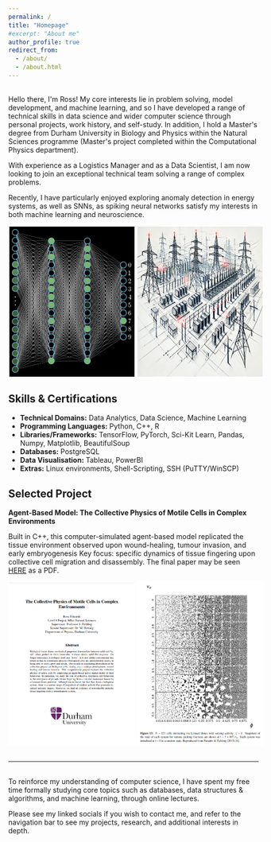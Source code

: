 ```yaml
---
permalink: /
title: "Homepage"
#excerpt: "About me"
author_profile: true
redirect_from: 
  - /about/
  - /about.html
---
```


<br>
Hello there, I'm Ross! My core interests lie in problem solving, model development, and machine learning, and so I have developed a range of technical skills in data science and wider computer science through personal projects, work history, and self-study. In addition, I hold a Master's degree from Durham University in Biology and Physics within the Natural Sciences programme (Master's project completed within the Computational Physics department). 

With experience as a Logistics Manager and as a Data Scientist, I am now looking to join an exceptional technical team solving a range of complex problems. 

Recently, I have particularly enjoyed exploring anomaly detection in energy systems, as well as SNNs, as spiking neural networks satisfy my interests in both machine learning and neuroscience.
<br>
<div style="display: flex;">
  <img src="/images/Neural_Network.png" alt="Image 2" style="width: 50%; border: 2px solid white; margin-right: 2px;">
  <img src="/images/power_grid.webp" alt="Image 1" style="width: 50%; border: 2px solid white;">
</div>

<h2> Skills & Certifications </h2>

* **Technical Domains:** Data Analytics, Data Science, Machine Learning
* **Programming Languages:** Python, C++, R
* **Libraries/Frameworks:** TensorFlow, PyTorch, Sci-Kit Learn, Pandas, Numpy, Matplotlib, BeautifulSoup 
* **Databases:** PostgreSQL
* **Data Visualisation:** Tableau, PowerBI
* **Extras:** Linux environments, Shell-Scripting, SSH (PuTTY/WinSCP)

<!-- Quant/Hedge Fund Data Engineer: Fundamentals + Java/C#/C++, NoSQL, Restful/Fast API, Django/Flask, Dash, Credit/Derivatives/Options Course, Terraform, most common leetcode questions...

need git + open source contributions
  -->

<!-- <h2> Selected Experience </h2>

**Kubrick Group - Data Engineer (Awaiting Start)**

Here, my focus early on will be on internal projects and comprehensive training in data modelling, databases, cloud engineering, cyber security, and more. From then on I will begin to engage with clients as a consultant in the broad field of data engineering, data science, and machine learning where I will have the opportunity to transform businesses and optimise internal pipelines.

-->

<h2> Selected Project </h2>

**Agent-Based Model: The Collective Physics of Motile Cells in Complex Environments**

Built in C++, this computer-simulated agent-based model replicated the tissue environment observed upon wound-healing, tumour invasion, and early embryogenesis
Key focus: specific dynamics of tissue fingering upon collective cell migration and disassembly. The final paper may be seen [HERE](/files/Computational_Physics_Thesis.pdf) as a PDF.

<div style="display: flex;">
  <img src="/images/Diss_Cover.png" alt="Image 1" style="width: 50%; border: 2px solid white; margin-right: 2px;">
  <img src="/images/Simulation.png" alt="Image 2" style="width: 50%; border: 2px solid white;">
</div>

<br>

---
<br>
<!--My natural sciences background has given me a concrete foundation in advanced mathematics and statistics which is crucial in understanding machine learning theory and the wider tech domain. In addition, the time I spent undertaking individual and team research projects provided me with the core tools for data analysis, data science, and proper documentation.--> 
To reinforce my understanding of computer science, I have spent my free time formally studying core topics such as databases, data structures & algorithms, and machine learning, through online lectures.

<!--
* CMU15445 - Intro to Database Systems
* CS161 - Design and Analysis of Algorithms 
* CS166 - Data Structures
* CS229 - Machine Learning
-->

<br>

Please see my linked socials if you wish to contact me, and refer to the navigation bar to see my projects, research, and additional interests in depth.

<!--My career is just beginning but I have a well-defined set of goals I hope to achieve. Looking forward I will continue to develop my data engineering, data science, and machine learning skills until I am confident in the specific domain I would like to specialise in, and at present I feel drawn to reinforcement learning due to the near-infinite scale of complexity and intrigue it offers. From this point, I aim to apply innovative machine learning model solutions to change the way the world approaches problems I am passionate about. I hope to build something truly meaningful that transforms a business or industry and later submit it to a top conference where I can share my research and ideas.-->

<!--

* CS106A - Programming Methodologies 
* CS106X - Programming Abstractions
* CS107 - Computer Organisation and Systems
* CS110 - Principles of Computer Systems
* CS145 - Data Management and Data Systems 
* CS229B - Machine Learning for Sequence Modelling
* CS230 - Deep Learning
* CS231N - Deep Learning for Computer Vision

-->



